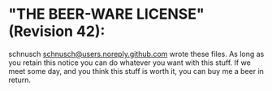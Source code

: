 # "THE BEER-WARE LICENSE" (Revision 42):

schnusch <schnusch@users.noreply.github.com> wrote these files. As long as you
retain this notice you can do whatever you want with this stuff. If we meet
some day, and you think this stuff is worth it, you can buy me a beer in return.
